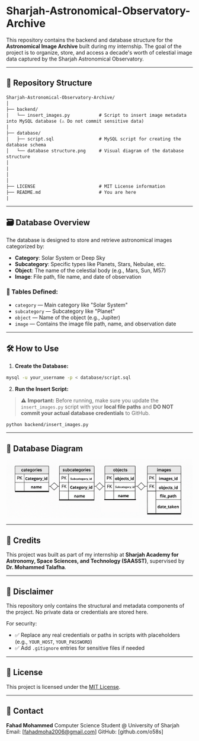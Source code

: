 # Sharjah-Astronomical-Observatory-Archive


This repository contains the backend and database structure for the **Astronomical Image Archive** built during my internship. The goal of the project is to organize, store, and access a decade's worth of celestial image data captured by the Sharjah Astronomical Observatory.

---

## 📂 Repository Structure

```
Sharjah-Astronomical-Observatory-Archive/
│
├── backend/
│   └── insert_images.py           # Script to insert image metadata into MySQL database (⚠️ Do not commit sensitive data)
│
├── database/
│   ├── script.sql                 # MySQL script for creating the database schema
│   └── database structure.png     # Visual diagram of the database structure
│
|
│   
│
├── LICENSE                        # MIT License information
├── README.md                      # You are here
|
```

---

## 🗃️ Database Overview

The database is designed to store and retrieve astronomical images categorized by:

* **Category**: Solar System or Deep Sky
* **Subcategory**: Specific types like Planets, Stars, Nebulae, etc.
* **Object**: The name of the celestial body (e.g., Mars, Sun, M57)
* **Image**: File path, file name, and date of observation

### 💾 Tables Defined:

* `category` — Main category like "Solar System"
* `subcategory` — Subcategory like "Planet"
* `object` — Name of the object (e.g., Jupiter)
* `image` — Contains the image file path, name, and observation date

---

## 🛠️ How to Use

1. **Create the Database:**

```bash
mysql -u your_username -p < database/script.sql
```

2. **Run the Insert Script:**

> ⚠️ **Important:** Before running, make sure you update the `insert_images.py` script with your **local file paths** and **DO NOT commit your actual database credentials** to GitHub.

```bash
python backend/insert_images.py
```

---

## 📸 Database Diagram

![Database Structure](database/Database_Structure.png)

---

## 🙌 Credits

This project was built as part of my internship at **Sharjah Academy for Astronomy, Space Sciences, and Technology (SAASST)**, supervised by **Dr. Mohammed Talafha**.

---

## 🔐 Disclaimer

This repository only contains the structural and metadata components of the project. No private data or credentials are stored here.

For security:

* ✅ Replace any real credentials or paths in scripts with placeholders (e.g., `YOUR_HOST`, `YOUR_PASSWORD`)
* ✅ Add `.gitignore` entries for sensitive files if needed

---

## 📄 License

This project is licensed under the [MIT License](LICENSE).

---

## 📧 Contact

**Fahad Mohammed**
Computer Science Student @ University of Sharjah
Email: \[fahadmoha2006@gmail.com]
GitHub: \[github.com/o58s]
